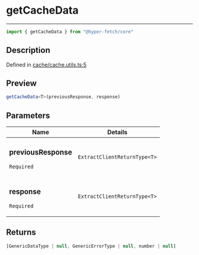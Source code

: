 

# getCacheData

<div class="api-docs__separator" data-reactroot="">

---

</div><div class="api-docs__import" data-reactroot="">

```ts
import { getCacheData } from "@hyper-fetch/core"
```

</div><div class="api-docs__section">

## Description

</div><div class="api-docs__description"><span class="api-docs__do-not-parse">



</span></div><p class="api-docs__definition">

Defined in [cache/cache.utils.ts:5](https://github.com/BetterTyped/hyper-fetch/blob/6c3eaa91/packages/core/src/cache/cache.utils.ts#L5)

</p><div class="api-docs__section">

## Preview

</div><div class="api-docs__preview fn">

```ts
getCacheData<T>(previousResponse, response)
```

</div><div class="api-docs__section">

## Parameters

</div><div class="api-docs__parameters"><table><thead><tr><th>Name</th><th>Details</th></tr></thead><tbody><tr param-data="previousResponse"><td class="api-docs__param-name required">

### previousResponse 

`Required`

</td><td class="api-docs__param-type">

`ExtractClientReturnType<T>`

</td></tr><tr param-data="response"><td class="api-docs__param-name required">

### response 

`Required`

</td><td class="api-docs__param-type">

`ExtractClientReturnType<T>`

</td></tr></tbody></table></div><div class="api-docs__section">

## Returns

</div><div class="api-docs__returns">

```ts
[GenericDataType | null, GenericErrorType | null, number | null]
```

</div>
